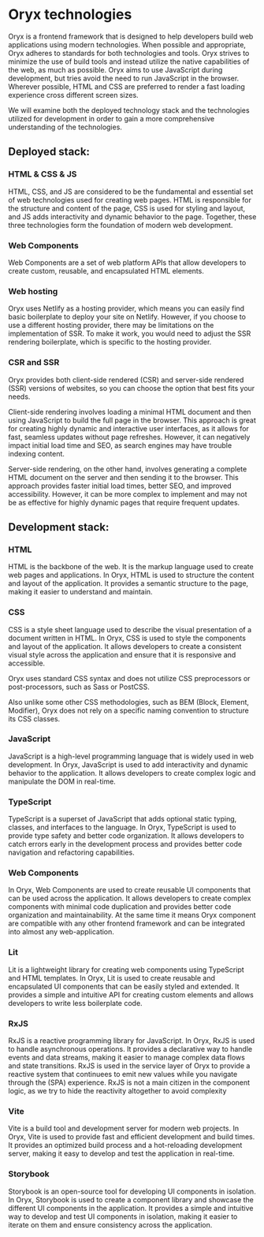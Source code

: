 # Oryx technologies

Oryx is a frontend framework that is designed to help developers build web applications using modern technologies.
When possible and appropriate, Oryx adheres to standards for both technologies and tools.
Oryx strives to minimize the use of build tools and instead utilize the native capabilities of the web, as much as possible.
Oryx aims to use JavaScript during development, but tries avoid the need to run JavaScript in the browser. Wherever possible, HTML and CSS are preferred to render a fast loading experience cross different screen sizes.

We will examine both the deployed technology stack and the technologies utilized for development in order to gain a more comprehensive understanding of the technologies.

## Deployed stack:

### HTML & CSS & JS
HTML, CSS, and JS are considered to be the fundamental and essential set of web technologies used for creating web pages. HTML is responsible for the structure and content of the page, CSS is used for styling and layout, and JS adds interactivity and dynamic behavior to the page. Together, these three technologies form the foundation of modern web development.

### Web Components
Web Components are a set of web platform APIs that allow developers to create custom, reusable, and encapsulated HTML elements.

### Web hosting
Oryx uses Netlify as a hosting provider, which means you can easily find basic boilerplate to deploy your site on Netlify. However, if you choose to use a different hosting provider, there may be limitations on the implementation of SSR. To make it work, you would need to adjust the SSR rendering boilerplate, which is specific to the hosting provider.

### CSR and SSR
Oryx provides both client-side rendered (CSR) and server-side rendered (SSR) versions of websites, so you can choose the option that best fits your needs.

Client-side rendering involves loading a minimal HTML document and then using JavaScript to build the full page in the browser. This approach is great for creating highly dynamic and interactive user interfaces, as it allows for fast, seamless updates without page refreshes. However, it can negatively impact initial load time and SEO, as search engines may have trouble indexing content.

Server-side rendering, on the other hand, involves generating a complete HTML document on the server and then sending it to the browser. This approach provides faster initial load times, better SEO, and improved accessibility. However, it can be more complex to implement and may not be as effective for highly dynamic pages that require frequent updates.

## Development stack:

### HTML
HTML is the backbone of the web. It is the markup language used to create web pages and applications. In Oryx, HTML is used to structure the content and layout of the application. It provides a semantic structure to the page, making it easier to understand and maintain.

### CSS
CSS is a style sheet language used to describe the visual presentation of a document written in HTML. In Oryx, CSS is used to style the components and layout of the application. It allows developers to create a consistent visual style across the application and ensure that it is responsive and accessible.

Oryx uses standard CSS syntax and does not utilize CSS preprocessors or post-processors, such as Sass or PostCSS. 

Also unlike some other CSS methodologies, such as BEM (Block, Element, Modifier), Oryx does not rely on a specific naming convention to structure its CSS classes.

### JavaScript
JavaScript is a high-level programming language that is widely used in web development. In Oryx, JavaScript is used to add interactivity and dynamic behavior to the application. It allows developers to create complex logic and manipulate the DOM in real-time.

### TypeScript
TypeScript is a superset of JavaScript that adds optional static typing, classes, and interfaces to the language. In Oryx, TypeScript is used to provide type safety and better code organization. It allows developers to catch errors early in the development process and provides better code navigation and refactoring capabilities.

### Web Components
In Oryx, Web Components are used to create reusable UI components that can be used across the application. It allows developers to create complex components with minimal code duplication and provides better code organization and maintainability. At the same time it means Oryx component are compatible with any other frontend framework and can be integrated into almost any web-application.

### Lit
Lit is a lightweight library for creating web components using TypeScript and HTML templates. In Oryx, Lit is used to create reusable and encapsulated UI components that can be easily styled and extended. It provides a simple and intuitive API for creating custom elements and allows developers to write less boilerplate code.

### RxJS
RxJS is a reactive programming library for JavaScript. In Oryx, RxJS is used to handle asynchronous operations. It provides a declarative way to handle events and data streams, making it easier to manage complex data flows and state transitions.
RxJS is used in the service layer of Oryx to provide a reactive system that continuees to emit new values while you navigate through the (SPA) experience.
RxJS is not a main citizen in the component logic, as we try to hide the reactivity altogether to avoid complexity

### Vite
Vite is a build tool and development server for modern web projects. In Oryx, Vite is used to provide fast and efficient development and build times. It provides an optimized build process and a hot-reloading development server, making it easy to develop and test the application in real-time.

### Storybook
Storybook is an open-source tool for developing UI components in isolation. In Oryx, Storybook is used to create a component library and showcase the different UI components in the application. It provides a simple and intuitive way to develop and test UI components in isolation, making it easier to iterate on them and ensure consistency across the application.


